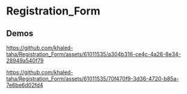 # Registration_Form

## Demos



https://github.com/khaled-taha/Registration_Form/assets/61011535/a304b316-ce4c-4a26-8e34-28949a540f79



https://github.com/khaled-taha/Registration_Form/assets/61011535/70f470f9-3d36-4720-b85a-7e6be6d02fd4

